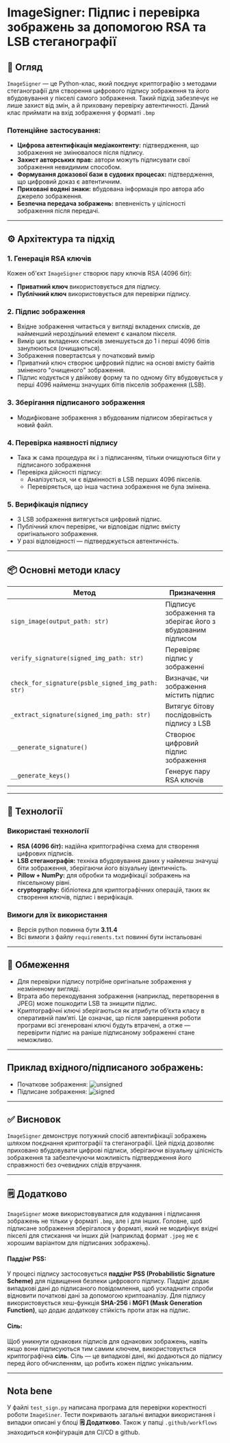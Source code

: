 # ImageSigner: Підпис і перевірка зображень за допомогою RSA та LSB стеганографії

## 📝 Огляд

`ImageSigner` — це Python-клас, який поєднує криптографію з методами стеганографії для створення цифрового підпису зображення та його вбудовування у пікселі самого зображення. Такий підхід забезпечує не лише захист від змін, а й приховану перевірку автентичності. Даний клас приймати на вхід зображення у форматі `.bmp`

### Потенційне застосування:
- **Цифрова автентифікація медіаконтенту:** підтвердження, що зображення не змінювалося після підпису.
- **Захист авторських прав:** автори можуть підписувати свої зображення невидимим способом.
- **Формування доказової бази в судових процесах:** підтвердження, що цифровий доказ є автентичним.
- **Приховані водяні знаки:** вбудована інформація про автора або джерело зображення.
- **Безпечна передача зображень:** впевненість у цілісності зображення після передачі.

---

## ⚙️ Архітектура та підхід

### 1. Генерація RSA ключів
Кожен об'єкт `ImageSigner` створює пару ключів RSA (4096 біт):
- **Приватний ключ** використовується для підпису.
- **Публічний ключ** використовується для перевірки підпису.

### 2. Підпис зображення
- Вхідне зображення читається у вигляді вкладених списків, де найменший нероздільний елемент є каналом пікселя.
- Вимір цих вкладених списків зменшується до 1 і перші 4096 бітів занулюються (очищаються).
- Зображення повертаєтсья у початковий вимір
- Приватний ключ створює цифровий підпис на основі вмісту байтів зміненого "очищеного" зображення.
- Підпис кодується у двійкову форму та по одному біту вбудовується у перші 4096 найменш значущих бітів пікселів зображення (LSB).

### 3. Зберігання підписаного зображення
- Модифіковане зображення з вбудованим підписом зберігається у новий файл.

### 4. Перевірка наявності підпису
- Така ж сама процедура як і з підписанням, тільки очищуються біти у підписаного зображення
- Перевірка дійсності підпису:
  - Аналізується, чи є відмінності в LSB перших 4096 пікселів.
  - Перевіряється, що інша частина зображення не була змінена.

### 5. Верифікація підпису
- З LSB зображення витягується цифровий підпис.
- Публічний ключ перевіряє, чи відповідає підпис вмісту оригінального зображення.
- У разі відповідності — підтверджується автентичність.

---

## 📦 Основні методи класу

| Метод | Призначення |
|-------|-------------|
| `sign_image(output_path: str)` | Підписує зображення та зберігає його з вбудованим підписом |
| `verify_signature(signed_img_path: str)` | Перевіряє підпис у зображенні |
| `check_for_signature(psble_signed_img_path: str)` | Визначає, чи зображення містить підпис |
| `_extract_signature(signed_img_path: str)` | Витягує бітову послідовність підпису з LSB |
| `__generate_signature()` | Створює цифровий підпис зображення |
| `__generate_keys()` | Генерує пару RSA ключів |

---

## 🔐 Технології

### Використані технології

- **RSA (4096 біт):** надійна криптографічна схема для створення цифрових підписів.
- **LSB стеганографія:** техніка вбудовування даних у найменш значущі біти зображення, зберігаючи його візуальну ідентичність.
- **Pillow + NumPy:** для обробки та модифікації зображень на піксельному рівні.
- **cryptography:** бібліотека для криптографічних операцій, таких як створення ключів, підпис і верифікація.

### Вимоги для їх використання

- Версія python повинна бути **3.11.4**
- Всі вимоги з файлу `requirements.txt` повинні бути інстальовані

---

## 📌 Обмеження

- Для перевірки підпису потрібне оригінальне зображення у незміненому вигляді.
- Втрата або перекодування зображення (наприклад, перетворення в JPEG) може пошкодити LSB та знищити підпис.
- Криптографічні ключі зберігаються як атрибути об’єкта класу в оперативній памʼяті. Це означає, що після завершення роботи програми всі згенеровані ключі будуть втрачені, а отже — перевірити підпис на раніше підписаному зображенні стане неможливо.

---

## Приклад вхідного/підписаного зображень:
- Початкове зображення:
![unsigned](/img/test_image.bmp)
- Підписане зображення:
![signed](/img/test_image_signed.bmp)

---

## ✅ Висновок

`ImageSigner` демонструє потужний спосіб автентифікації зображень шляхом поєднання криптографії та стеганографії. Цей підхід дозволяє приховано вбудовувати цифрові підписи, зберігаючи візуальну цілісність зображення та забезпечуючи можливість підтвердження його справжності без очевидних слідів втручання.

---

## 🗒️ Додатково

`ImageSigner` може використовуватися для кодування і підписання зображень не тільки у форматі `.bmp`, але і для інших. Головне, щоб підписане зображення зберігалося у форматі, який не модифікує вхідні пікселі для стискання чи інших дій (наприклад формат `.jpeg` не є хорошим варіантом для підписаних зображень).

#### Паддінг PSS:
У процесі підпису застосовується **паддінг PSS (Probabilistic Signature Scheme)** для підвищення безпеки цифрового підпису. Паддінг додає випадкові дані до підписаного повідомлення, щоб ускладнити спроби відновити початкові дані за допомогою криптоаналізу. Для підпису використовується хеш-функція **SHA-256** і **MGF1 (Mask Generation Function)**, що додає додаткову стійкість проти атак на підпис.

#### Сіль:
Щоб уникнути однакових підписів для однакових зображень, навіть якщо вони підписуються тим самим ключем, використовується криптографічна **сіль**. Сіль — це випадкові дані, які додаються до підпису перед його обчисленням, що робить кожен підпис унікальним.

---

## Nota bene
У файлі `test_sign.py` написана програма для перевірки коректності роботи `ImageSiner`. Тести покривають загальні випадки використання і випадки описані у блоці **🗒️ Додатково**. Також у папці `.github/workflows` знаходиться конфігурація для CI/CD в github.
